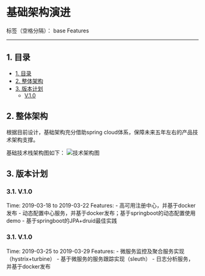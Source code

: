 ﻿# 基础架构演进

标签（空格分隔）： base Features

---

## 1. 目录

-   [1. 目录](#目录)
-   [2. 整体架构](#整体架构)
-   [3. 版本计划](#版本计划)
    -   [V.1.0](#V.1.0)

## 2. 整体架构
根据目前设计，基础架构充分借助spring cloud体系，保障未来五年左右的产品技术架构支撑。

基础技术栈架构图如下：
![技术架构图][1]

## 3. 版本计划

### 3.1. V.1.0
Time: 2019-03-18 to 2019-03-22
Features:
    - 高可用注册中心，并基于docker发布
    - 动态配置中心服务，并基于docker发布；基于springboot的动态配置使用demo
    - 基于springboot的JPA+druid最佳实践

### 3.1. V.1.0
Time: 2019-03-25 to 2019-03-29
Features:
    - 微服务监控及聚合服务实现（hystrix+turbine）
    - 基于微服务的服务跟踪实现（sleuth）
    - 日志分析服务，并基于docker发布
    
  [1]: https://raw.githubusercontent.com/asan3524/yiran/master/static/images/%E5%9F%BA%E7%A1%80%E6%8A%80%E6%9C%AF%E6%9E%B6%E6%9E%84.jpg
